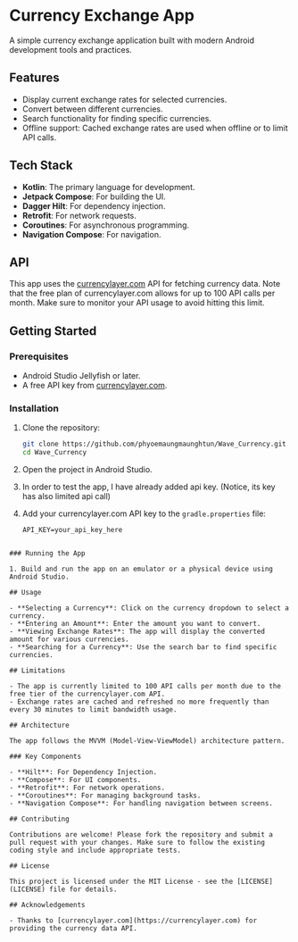 # Currency Exchange App

A simple currency exchange application built with modern Android development tools and practices.

## Features

- Display current exchange rates for selected currencies.
- Convert between different currencies.
- Search functionality for finding specific currencies.
- Offline support: Cached exchange rates are used when offline or to limit API calls.

## Tech Stack

- **Kotlin**: The primary language for development.
- **Jetpack Compose**: For building the UI.
- **Dagger Hilt**: For dependency injection.
- **Retrofit**: For network requests.
- **Coroutines**: For asynchronous programming.
- **Navigation Compose**: For navigation.

## API

This app uses the [currencylayer.com](https://currencylayer.com/documentation) API for fetching currency data. Note that the free plan of currencylayer.com allows for up to 100 API calls per month. Make sure to monitor your API usage to avoid hitting this limit.

## Getting Started

### Prerequisites

- Android Studio Jellyfish or later.
- A free API key from [currencylayer.com](https://currencylayer.com/documentation).

### Installation

1. Clone the repository:
    ```bash
    git clone https://github.com/phyoemaungmaunghtun/Wave_Currency.git
    cd Wave_Currency
    ```

2. Open the project in Android Studio.
3. In order to test the app, I have already added api key. (Notice, its key has also limited api call)

4. Add your currencylayer.com API key to the `gradle.properties` file:
    ```
    API_KEY=your_api_key_here
```

### Running the App

1. Build and run the app on an emulator or a physical device using Android Studio.

## Usage

- **Selecting a Currency**: Click on the currency dropdown to select a currency.
- **Entering an Amount**: Enter the amount you want to convert.
- **Viewing Exchange Rates**: The app will display the converted amount for various currencies.
- **Searching for a Currency**: Use the search bar to find specific currencies.

## Limitations

- The app is currently limited to 100 API calls per month due to the free tier of the currencylayer.com API.
- Exchange rates are cached and refreshed no more frequently than every 30 minutes to limit bandwidth usage.

## Architecture

The app follows the MVVM (Model-View-ViewModel) architecture pattern.

### Key Components

- **Hilt**: For Dependency Injection.
- **Compose**: For UI components.
- **Retrofit**: For network operations.
- **Coroutines**: For managing background tasks.
- **Navigation Compose**: For handling navigation between screens.

## Contributing

Contributions are welcome! Please fork the repository and submit a pull request with your changes. Make sure to follow the existing coding style and include appropriate tests.

## License

This project is licensed under the MIT License - see the [LICENSE](LICENSE) file for details.

## Acknowledgements

- Thanks to [currencylayer.com](https://currencylayer.com) for providing the currency data API.


